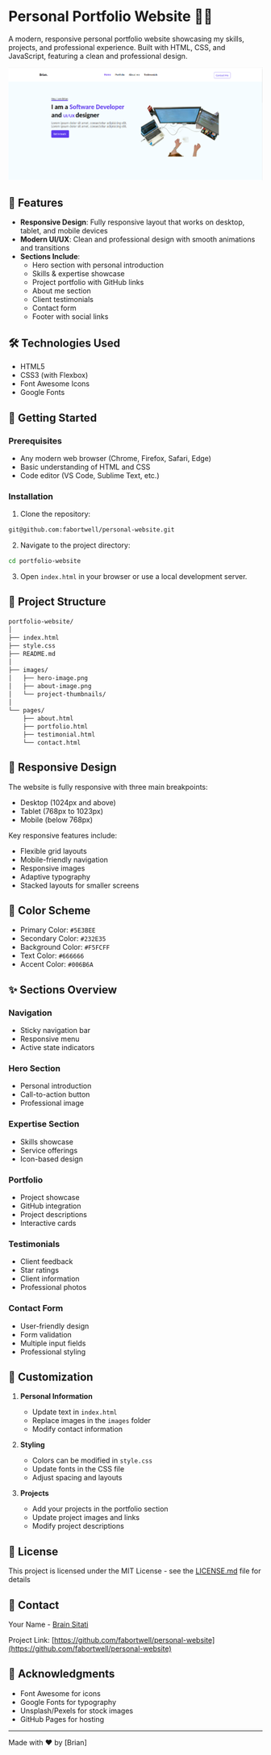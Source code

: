 # Personal Portfolio Website 👨‍💻 

A modern, responsive personal portfolio website showcasing my skills, projects, and professional experience. Built with HTML, CSS, and JavaScript, featuring a clean and professional design.

![Portfolio Preview](/images/preview_portfolio.png)

## 🌟 Features

- **Responsive Design**: Fully responsive layout that works on desktop, tablet, and mobile devices
- **Modern UI/UX**: Clean and professional design with smooth animations and transitions
- **Sections Include**:
  - Hero section with personal introduction
  - Skills & expertise showcase
  - Project portfolio with GitHub links
  - About me section
  - Client testimonials
  - Contact form
  - Footer with social links

## 🛠️ Technologies Used

- HTML5
- CSS3 (with Flexbox)
- Font Awesome Icons
- Google Fonts

## 🚀 Getting Started

### Prerequisites

- Any modern web browser (Chrome, Firefox, Safari, Edge)
- Basic understanding of HTML and CSS
- Code editor (VS Code, Sublime Text, etc.)

### Installation

1. Clone the repository:
```bash
git@github.com:fabortwell/personal-website.git
```

2. Navigate to the project directory:
```bash
cd portfolio-website
```

3. Open `index.html` in your browser or use a local development server.

## 📁 Project Structure

```
portfolio-website/
│
├── index.html
├── style.css
├── README.md
│
├── images/
│   ├── hero-image.png
│   ├── about-image.png
│   └── project-thumbnails/
│
└── pages/
    ├── about.html
    ├── portfolio.html
    ├── testimonial.html
    └── contact.html
```

## 📱 Responsive Design

The website is fully responsive with three main breakpoints:
- Desktop (1024px and above)
- Tablet (768px to 1023px)
- Mobile (below 768px)

Key responsive features include:
- Flexible grid layouts
- Mobile-friendly navigation
- Responsive images
- Adaptive typography
- Stacked layouts for smaller screens

## 🎨 Color Scheme

- Primary Color: `#5E3BEE`
- Secondary Color: `#232E35`
- Background Color: `#F5FCFF`
- Text Color: `#666666`
- Accent Color: `#006B6A`

## ✨ Sections Overview

### Navigation
- Sticky navigation bar
- Responsive menu
- Active state indicators

### Hero Section
- Personal introduction
- Call-to-action button
- Professional image

### Expertise Section
- Skills showcase
- Service offerings
- Icon-based design

### Portfolio
- Project showcase
- GitHub integration
- Project descriptions
- Interactive cards

### Testimonials
- Client feedback
- Star ratings
- Client information
- Professional photos

### Contact Form
- User-friendly design
- Form validation
- Multiple input fields
- Professional styling

## 🔧 Customization

1. **Personal Information**
   - Update text in `index.html`
   - Replace images in the `images` folder
   - Modify contact information

2. **Styling**
   - Colors can be modified in `style.css`
   - Update fonts in the CSS file
   - Adjust spacing and layouts

3. **Projects**
   - Add your projects in the portfolio section
   - Update project images and links
   - Modify project descriptions

## 📝 License

This project is licensed under the MIT License - see the [LICENSE.md](LICENSE.md) file for details

## 👥 Contact

Your Name - [Brain Sitati](mailto:briansittt@gmail.com)

Project Link: [https://github.com/fabortwell/personal-website](https://github.com/fabortwell/personal-website)

## 🙏 Acknowledgments

- Font Awesome for icons
- Google Fonts for typography
- Unsplash/Pexels for stock images
- GitHub Pages for hosting

---
Made with ❤️ by [Brian]
